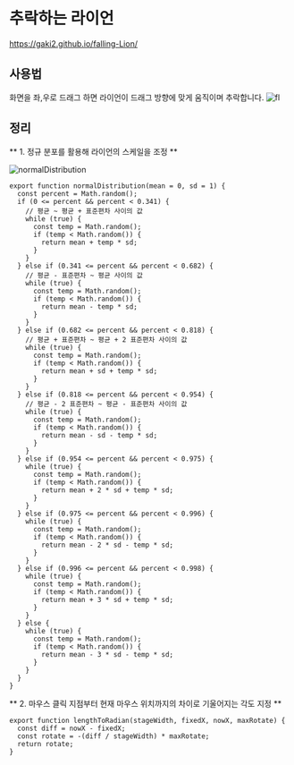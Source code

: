 # 추락하는 라이언
https://gaki2.github.io/falling-Lion/

## 사용법
화면을 좌,우로 드래그 하면 라이언이 드래그 방향에 맞게 움직이며 추락합니다.
![fl](https://user-images.githubusercontent.com/76833478/159946023-e81ce6be-68dc-41b2-b658-021047a41a23.gif)

## 정리

** 1. 정규 분포를 활용해 라이언의 스케일을 조정 **

![normalDistribution](https://user-images.githubusercontent.com/76833478/160664740-6f05357e-542b-4f74-b861-97b66be57646.png)

```
export function normalDistribution(mean = 0, sd = 1) {
  const percent = Math.random();
  if (0 <= percent && percent < 0.341) {
    // 평균 ~ 평균 + 표준편차 사이의 값
    while (true) {
      const temp = Math.random();
      if (temp < Math.random()) {
        return mean + temp * sd;
      }
    }
  } else if (0.341 <= percent && percent < 0.682) {
    // 평균 - 표준편차 ~ 평균 사이의 값
    while (true) {
      const temp = Math.random();
      if (temp < Math.random()) {
        return mean - temp * sd;
      }
    }
  } else if (0.682 <= percent && percent < 0.818) {
    // 평균 + 표준편차 ~ 평균 + 2 표준편차 사이의 값
    while (true) {
      const temp = Math.random();
      if (temp < Math.random()) {
        return mean + sd + temp * sd;
      }
    }
  } else if (0.818 <= percent && percent < 0.954) {
    // 평균 - 2 표준편차 ~ 평균 - 표준편차 사이의 값
    while (true) {
      const temp = Math.random();
      if (temp < Math.random()) {
        return mean - sd - temp * sd;
      }
    }
  } else if (0.954 <= percent && percent < 0.975) {
    while (true) {
      const temp = Math.random();
      if (temp < Math.random()) {
        return mean + 2 * sd + temp * sd;
      }
    }
  } else if (0.975 <= percent && percent < 0.996) {
    while (true) {
      const temp = Math.random();
      if (temp < Math.random()) {
        return mean - 2 * sd - temp * sd;
      }
    }
  } else if (0.996 <= percent && percent < 0.998) {
    while (true) {
      const temp = Math.random();
      if (temp < Math.random()) {
        return mean + 3 * sd + temp * sd;
      }
    }
  } else {
    while (true) {
      const temp = Math.random();
      if (temp < Math.random()) {
        return mean - 3 * sd - temp * sd;
      }
    }
  }
}
```

** 2. 마우스 클릭 지점부터 현재 마우스 위치까지의 차이로 기울어지는 각도 지정 **

```
export function lengthToRadian(stageWidth, fixedX, nowX, maxRotate) {
  const diff = nowX - fixedX;
  const rotate = -(diff / stageWidth) * maxRotate;
  return rotate;
}
```
